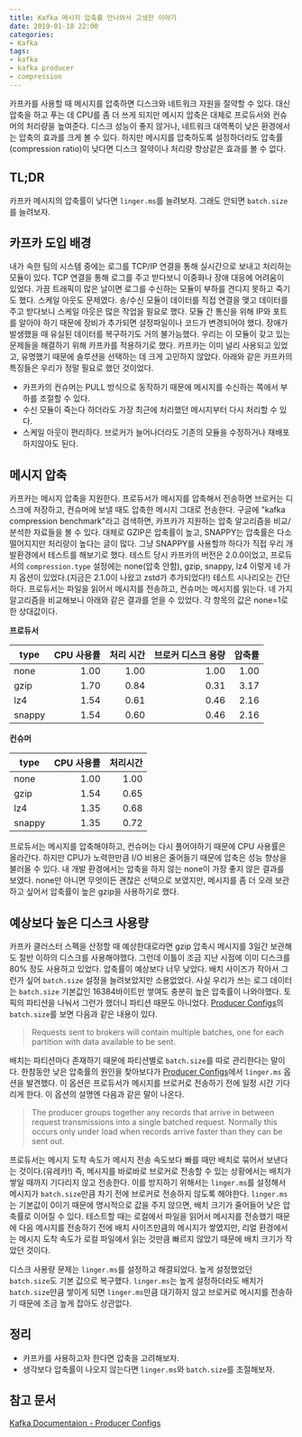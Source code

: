 ```yaml
---
title: Kafka 메시지 압축률 안나와서 고생한 이야기
date: 2019-01-18 22:00
categories:
- Kafka
tags:
- kafka
- kafka producer
- compression
---
```


카프카를 사용할 때 메시지를 압축하면 디스크와 네트워크 자원을 절약할 수 있다. 대신 압축을 하고 푸는 데 CPU를 좀 더 쓰게 되지만 메시지 압축은 대체로 프로듀서와 컨슈머의 처리량을 높여준다. 디스크 성능이 좋지 않거나, 네트워크 대역폭이 낮은 환경에서는 압축의 효과를 크게 볼 수 있다. 하지만 메시지를 압축하도록 설정하더라도 압축률(compression ratio)이 낮다면 디스크 절약이나 처리량 향상같은 효과를 볼 수 없다.<!-- more -->

## TL;DR
카프카 메시지의 압축률이 낮다면 `linger.ms`를 늘려보자. 그래도 안되면 `batch.size`를 늘려보자.

## 카프카 도입 배경
내가 속한 팀의 시스템 중에는 로그를 TCP/IP 연결을 통해 실시간으로 보내고 처리하는 모듈이 있다. TCP 연결을 통해 로그를 주고 받다보니 이중화나 장애 대응에 어려움이 있었다. 가끔 트래픽이 많은 날이면 로그를 수신하는 모듈이 부하를 견디지 못하고 죽기도 했다. 스케일 아웃도 문제였다. 송/수신 모듈이 데이터를 직접 연결을 맺고 데이터를 주고 받다보니 스케일 아웃은 많은 작업을 필요로 했다. 모듈 간 통신을 위해 IP와 포트를 알아야 하기 때문에 장비가 추가되면 설정파일이나 코드가 변경되어야 했다. 장애가 발생했을 때 유실된 데이터를 복구하기도 거의 불가능했다. 
우리는 이 모듈이 갖고 있는 문제들을 해결하기 위해 카프카를 적용하기로 했다. 카프카는 이미 널리 사용되고 있었고, 유명했기 때문에 솔루션을 선택하는 데 크게 고민하지 않았다. 아래와 같은 카프카의 특징들은 우리가 정말 필요로 했던 것이었다.
* 카프카의 컨슈머는 PULL 방식으로 동작하기 때문에 메시지를 수신하는 쪽에서 부하를 조절할 수 있다.
* 수신 모듈이 죽는다 하더라도 가장 최근에 처리했던 메시지부터 다시 처리할 수 있다.
* 스케일 아웃이 편리하다. 브로커가 늘어나더라도 기존의 모듈을 수정하거나 재배포하지않아도 된다.

## 메시지 압축
카프카는 메시지 압축을 지원한다. 프로듀서가 메시지를 압축해서 전송하면 브로커는 디스크에 저장하고, 컨슈머에 보낼 때도 압축한 메시지 그대로 전송한다. 구글에 "kafka compression benchmark"라고 검색하면, 카프카가 지원하는 압축 알고리즘을 비교/분석한 자료들을 볼 수 있다. 대체로 GZIP은 압축률이 높고, SNAPPY는 압축률은 다소 떨어지지만 처리량이 높다는 글이 많다. 그냥 SNAPPY를 사용할까 하다가 직접 우리 개발환경에서 테스트를 해보기로 했다. 테스트 당시 카프카의 버전은 2.0.0이었고, 프로듀서의 `compression.type` 설정에는 none(압축 안함), gzip, snappy, lz4 이렇게 네 가지 옵션이 있었다.(지금은 2.1.0이 나왔고 zstd가 추가되었다!)
테스트 시나리오는 간단하다. 프로듀서는 파일을 읽어서 메시지를 전송하고, 컨슈머는 메시지를 읽는다. 네 가지 알고리즘을 비교해보니 아래와 같은 결과를 얻을 수 있었다. 각 항목의 값은 none=1로 한 상대값이다.

**프로듀서**

| type | CPU 사용률 | 처리 시간 | 브로커 디스크 용량 | 압축률 |
| --- | ---:| ---:| ---:| ---:|
| none | 1.00 | 1.00 | 1.00 | 1.00 |
| gzip | 1.70 | 0.84 | 0.31 | 3.17 |
| lz4 | 1.54 | 0.61 | 0.46 | 2.16 |
| snappy | 1.54 | 0.60 | 0.46 | 2.16 |

**컨슈머**

| type | CPU 사용률 | 처리시간 |
| --- | ---:| ---:|
| none | 1.00 | 1.00 |
| gzip | 1.54 | 0.65 |
| lz4 | 1.35 | 0.68 |
| snappy | 1.35 | 0.72 |

프로듀서는 메시지를 압축해야하고, 컨슈머는 다시 풀어야하기 때문에 CPU 사용률은 올라간다. 하지만 CPU가 노력한만큼 I/O 비용은 줄어들기 때문에 압축은 성능 향상을 불러올 수 있다. 내 개발 환경에서는 압축을 하지 않는 none이 가장 좋지 않은 결과를 보였다. none만 아니면 무엇이든 괜찮은 선택으로 보였지만, 메시지를 좀 더 오래 보관하고 싶어서 압축률이 높은 gzip을 사용하기로 했다.

## 예상보다 높은 디스크 사용량
카프카 클러스터 스펙을 산정할 때 예상한대로라면 gzip 압축시 메시지를 3일간 보관해도 절반 이하의 디스크를 사용해야했다. 그런데 이틀이 조금 지난 시점에 이미 디스크를 80% 정도 사용하고 있었다. 압축률이 예상보다 너무 낮았다. 배치 사이즈가 작아서 그런가 싶어 `batch.size` 설정을 늘려보았지만 소용없었다. 사실 우리가 쓰는 로그 데이터는 `batch.size` 기본값인 16384바이트만 쌓여도 충분히 높은 압축률이 나와야했다. 토픽의 파티션을 나눠서 그런가 했더니 파티션 때문도 아니었다. [Producer Configs][1]의 `batch.size`를 보면 다음과 같은 내용이 있다.

> Requests sent to brokers will contain multiple batches, one for each partition with data available to be sent.

배치는 파티션마다 존재하기 때문에 파티션별로 `batch.size`를 따로 관리한다는 말이다. 한참동안 낮은 압축률의 원인을 찾아보다가 [Producer Configs][1]에서 `linger.ms` 옵션을 발견했다. 이 옵션은 프로듀서가 메시지를 브로커로 전송하기 전에 일정 시간 기다리게 한다. 이 옵션의 설명엔 다음과 같은 말이 나온다.

> The producer groups together any records that arrive in between request transmissions into a single batched request. Normally this occurs only under load when records arrive faster than they can be sent out.

프로듀서는 메시지 도착 속도가 메시지 전송 속도보다 빠를 때만 배치로 묶어서 보낸다는 것이다.(유레카!) 즉, 메시지를 바로바로 브로커로 전송할 수 있는 상황에서는 배치가 쌓일 때까지 기다리지 않고 전송한다. 이를 방지하기 위해서는 `linger.ms`를 설정해서 메시지가 `batch.size`만큼 차기 전에 브로커로 전송하지 않도록 해야한다. `linger.ms`는 기본값이 0이기 때문에 명시적으로 값을 주지 않으면, 배치 크기가 줄어들어 낮은 압축률로 이어질 수 있다. 테스트할 때는 로컬에서 파일을 읽어서 메시지를 전송했기 때문에 다음 메시지를 전송하기 전에 배치 사이즈만큼의 메시지가 쌓였지만, 리얼 환경에서는 메시지 도착 속도가 로컬 파일에서 읽는 것만큼 빠르지 않았기 때문에 배치 크기가 작았던 것이다.

디스크 사용량 문제는 `linger.ms`를 설정하고 해결되었다. 높게 설정했었던 `batch.size`도 기본 값으로 복구했다. `linger.ms`는 높게 설정하더라도 배치가 `batch.size`만큼 쌓이게 되면 `linger.ms`만큼 대기하지 않고 브로커로 메시지를 전송하기 때문에 조금 높게 잡아도 상관없다.

## 정리
* 카프카를 사용하고자 한다면 압축을 고려해보자.
* 생각보다 압축률이 나오지 않는다면 `linger.ms`와 `batch.size`를 조절해보자.

## 참고 문서
[Kafka Documentaion - Producer Configs][1]

[1]: http://kafka.apache.org/documentation.html#producerconfigs